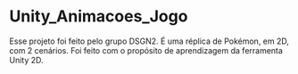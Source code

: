# Unity_Animacoes_Jogo
Esse projeto foi feito pelo grupo DSGN2. É uma réplica de Pokémon, em 2D, com 2 cenários.
Foi feito com o propósito de aprendizagem da ferramenta Unity 2D.
